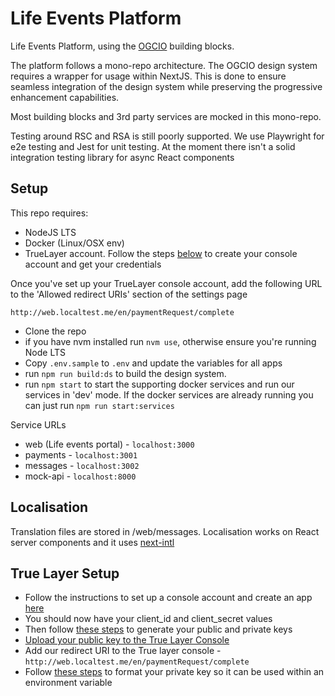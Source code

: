 # Life Events Platform

Life Events Platform, using the [OGCIO](https://www.ogcio.gov.ie/) building blocks.

The platform follows a mono-repo architecture.
The OGCIO design system requires a wrapper for usage within NextJS. This is done to ensure seamless integration of the design system while preserving the progressive enhancement capabilities.

Most building blocks and 3rd party services are mocked in this mono-repo.

Testing around RSC and RSA is still poorly supported. We use Playwright for e2e testing and Jest for unit testing. At the moment there isn't a solid integration testing library for async React components

## Setup

This repo requires:

- NodeJS LTS
- Docker (Linux/OSX env)
- TrueLayer account. Follow the steps [below](#true-layer-setup) to create your console account and get your credentials

Once you've set up your TrueLayer console account, add the following URL to the 'Allowed redirect URIs' section of the settings page

```
http://web.localtest.me/en/paymentRequest/complete
```

- Clone the repo
- if you have nvm installed run `nvm use`, otherwise ensure you're running Node LTS
- Copy `.env.sample` to `.env` and update the variables for all apps
- run `npm run build:ds` to build the design system.
- run `npm start` to start the supporting docker services and run our services in 'dev' mode. If the docker services are already running you can just run `npm run start:services`

Service URLs

- web (Life events portal) - `localhost:3000`
- payments - `localhost:3001`
- messages - `localhost:3002`
- mock-api - `localhost:8000`

## Localisation

Translation files are stored in /web/messages. Localisation works on React server components and it uses [next-intl](https://next-intl-docs.vercel.app/)

## True Layer Setup

- Follow the instructions to set up a console account and create an app [here](https://docs.truelayer.com/docs/quickstart-create-a-console-account)
- You should now have your client_id and client_secret values
- Then follow [these steps](https://docs.truelayer.com/docs/quickstart-make-a-payment#generate-keys) to generate your public and private keys
- [Upload your public key to the True Layer Console](https://docs.truelayer.com/docs/quickstart-make-a-payment#upload-your-public-key-to-console-and-create-a-merchant-account)
- Add our redirect URI to the True layer console - `http://web.localtest.me/en/paymentRequest/complete`
- Follow [these steps](https://docs.truelayer.com/docs/quickstart-make-a-payment#format-your-private-key) to format your private key so it can be used within an environment variable
